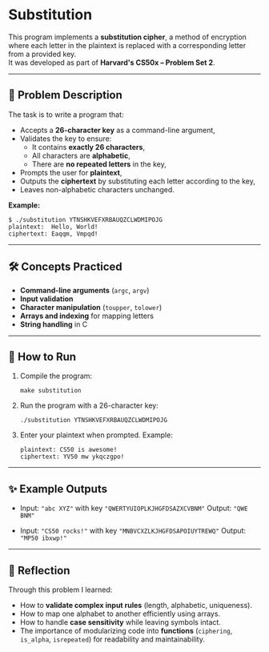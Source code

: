 # Substitution

This program implements a **substitution cipher**, a method of encryption where each letter in the plaintext is replaced with a corresponding letter from a provided key.  
It was developed as part of **Harvard's CS50x – Problem Set 2**.

---

## 📌 Problem Description
The task is to write a program that:
- Accepts a **26-character key** as a command-line argument,  
- Validates the key to ensure:
  - It contains **exactly 26 characters**,  
  - All characters are **alphabetic**,  
  - There are **no repeated letters** in the key,  
- Prompts the user for **plaintext**,  
- Outputs the **ciphertext** by substituting each letter according to the key,  
- Leaves non-alphabetic characters unchanged.

**Example:**
```
$ ./substitution YTNSHKVEFXRBAUQZCLWDMIPOJG
plaintext:  Hello, World!
ciphertext: Eaqqm, Vmpqd!
```

---

## 🛠️ Concepts Practiced
- **Command-line arguments** (`argc`, `argv`)  
- **Input validation**  
- **Character manipulation** (`toupper`, `tolower`)  
- **Arrays and indexing** for mapping letters  
- **String handling** in C  

---

## 🚀 How to Run
1. Compile the program:
   ```
   make substitution
   ```

2. Run the program with a 26-character key:

   ```
   ./substitution YTNSHKVEFXRBAUQZCLWDMIPOJG
   ```
3. Enter your plaintext when prompted. Example:

   ```
   plaintext: CS50 is awesome!
   ciphertext: YV50 mw ykqczgpo!
   ```

---

## ✨ Example Outputs

* Input: `"abc XYZ"` with key `"QWERTYUIOPLKJHGFDSAZXCVBNM"`
  Output: `"QWE BNM"`

* Input: `"CS50 rocks!"` with key `"MNBVCXZLKJHGFDSAPOIUYTREWQ"`
  Output: `"MP50 ibxwp!"`

---

## 📝 Reflection

Through this problem I learned:

* How to **validate complex input rules** (length, alphabetic, uniqueness).
* How to map one alphabet to another efficiently using arrays.
* How to handle **case sensitivity** while leaving symbols intact.
* The importance of modularizing code into **functions** (`ciphering`, `is_alpha`, `isrepeated`) for readability and maintainability.

